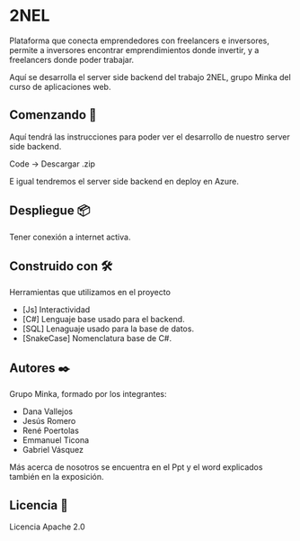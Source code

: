# 2NEL

Plataforma que conecta emprendedores con freelancers e inversores, permite a inversores encontrar emprendimientos donde invertir, y a freelancers donde poder trabajar.

Aquí se desarrolla el server side backend del trabajo 2NEL, grupo Minka del curso de aplicaciones web.

## Comenzando 🚀

Aquí tendrá las instrucciones para poder ver el desarrollo de nuestro server side backend.

Code -> Descargar .zip

E igual tendremos el server side backend en deploy en Azure.

## Despliegue 📦

Tener conexión a internet activa.

## Construido con 🛠️

Herramientas que utilizamos en el proyecto

* [Js] Interactividad
* [C#] Lenguaje base usado para el backend.
* [SQL] Lenaguaje usado para la base de datos.
* [SnakeCase] Nomenclatura base de C#.

## Autores ✒️

Grupo Minka, formado por los integrantes:

- Dana Vallejos
- Jesús Romero
- René Poertolas
- Emmanuel Ticona
- Gabriel Vásquez

Más acerca de nosotros se encuentra en el Ppt y el word explicados también en la exposición.

## Licencia 📄

Licencia Apache 2.0
